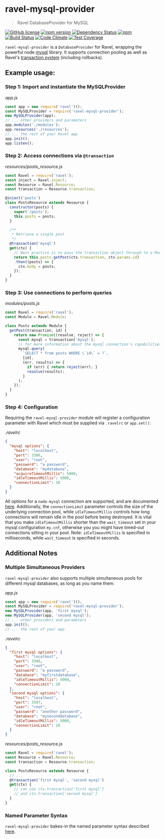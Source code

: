 # ravel-mysql-provider

> Ravel DatabaseProvider for MySQL

[![GitHub license](https://img.shields.io/badge/license-MIT-blue.svg)](https://raw.githubusercontent.com/raveljs/ravel-mysql-provider/master/LICENSE) [![npm version](https://badge.fury.io/js/ravel-mysql-provider.svg)](http://badge.fury.io/js/ravel-mysql-provider) [![Dependency Status](https://david-dm.org/raveljs/ravel-mysql-provider.svg)](https://david-dm.org/raveljs/ravel-mysql-provider) [![npm](https://img.shields.io/npm/dm/ravel.svg?maxAge=2592000)](https://www.npmjs.com/package/ravel) [![Build Status](https://travis-ci.org/raveljs/ravel-mysql-provider.svg?branch=master)](https://travis-ci.org/raveljs/ravel-mysql-provider) [![Code Climate](https://codeclimate.com/github/raveljs/ravel-mysql-provider/badges/gpa.svg)](https://codeclimate.com/github/raveljs/ravel-mysql-provider) [![Test Coverage](https://codeclimate.com/github/raveljs/ravel-mysql-provider/badges/coverage.svg)](https://codeclimate.com/github/raveljs/ravel-mysql-provider/coverage)

`ravel-mysql-provider` is a `DatabaseProvider` for Ravel, wrapping the powerful node [mysql](https://github.com/mysqljs/mysql) library. It supports connection pooling as well as Ravel's [transaction system](http://raveljs.github.io/docs/latest/db/decorators/transaction.js.html) (including rollbacks).

## Example usage:

### Step 1: Import and instantiate the MySQLProvider

*app.js*
```javascript
const app = new require('ravel')();
const MySQLProvider = require('ravel-mysql-provider');
new MySQLProvider(app);
// ... other providers and parameters
app.modules('./modules');
app.resources('./resources');
// ... the rest of your Ravel app
app.init();
app.listen();
```

### Step 2: Access connections via `@transaction`

*resources/posts_resource.js*
```javascript
const Ravel = require('ravel');
const inject = Ravel.inject;
const Resource = Ravel.Resource;
const transaction = Resource.transaction;

@inject('posts')
class PostsResource extends Resource {
  constructor(posts) {
    super('/posts');
    this.posts = posts;
  }

  /**
   * Retrieve a single post
   */
  @transaction('mysql')
  get(ctx) {
    // Best practice is to pass the transaction object through to a Module, where you handle the actual business logic.
    return this.posts.getPost(ctx.transaction, ctx.params.id)
    .then((posts) => {
      ctx.body = posts;
    });
  }
}
```

### Step 3: Use connections to perform queries

*modules/posts.js*
```javascript
const Ravel = require('ravel');
const Module = Ravel.Module;

class Posts extends Module {
  getPost(transaction, id) {
    return new Promise((resolve, reject) => {
      const mysql = transaction['mysql'];
      // for more information about the mysql connection's capabilities, visit the docs: https://github.com/mysqljs/mysql
      mysql.query(
        `SELECT * from posts WHERE \`id\` = ?`,
        [id],
        (err, results) => {
          if (err) { return reject(err); }
          resolve(results);
        }
      );
    });
  }
}
```

### Step 4: Configuration

Requiring the `ravel-mysql-provider` module will register a configuration parameter with Ravel which must be supplied via `.ravelrc` or `app.set()`:

*.ravelrc*
```json
{
  "mysql options": {
    "host": "localhost",
    "port": 3306,
    "user": "root",
    "password": "a password",
    "database": "mydatabase",
    "acquireTimeoutMillis": 5000,
    "idleTimeoutMillis": 5000,
    "connectionLimit": 10
  }
}
```

All options for a `node-mysql` connection are supported, and are documented [here](https://github.com/felixge/node-mysql#establishing-connections). Additionally, the `connectionLimit` parameter controls the size of the underlying connection pool, while `idleTimeoutMillis` controls how long connections will remain idle in the pool before being destroyed. It is vital that you make `idleTimeoutMillis` shorter than the `wait_timeout` set in your mysql configuration `my.cnf`, otherwise you you might have timed-out connections sitting in your pool. Note: `idleTimeoutMillis` is specified in milliseconds, while `wait_timeout` is specified in seconds.

## Additional Notes

### Multiple Simultaneous Providers

`ravel-mysql-provider` also supports multiple simultaneous pools for different mysql databases, as long as you name them:

*app.js*
```javascript
const app = new require('ravel')();
const MySQLProvider = require('ravel-mysql-provider');
new MySQLProvider(app, 'first mysql');
new MySQLProvider(app, 'second mysql');
// ... other providers and parameters
app.init();
// ... the rest of your app
```

*.ravelrc*
```json
{
  "first mysql options": {
    "host": "localhost",
    "port": 3306,
    "user": "root",
    "password": "a password",
    "database": "myfirstdatabase",
    "idleTimeoutMillis": 5000,
    "connectionLimit": 10
  },
  "second mysql options": {
    "host": "localhost",
    "port": 3307,
    "user": "root",
    "password": "another password",
    "database": "myseconddatabase",
    "idleTimeoutMillis": 5000,
    "connectionLimit": 10
  }
}
```

*resources/posts_resource.js*
```javascript
const Ravel = require('ravel');
const Resource = Ravel.Resource;
const transaction = Resource.transaction;

class PostsResource extends Resource {
  // ...
  @transaction('first mysql', 'second mysql')
  get(ctx) {
    // can use ctx.transaction['first mysql']
    // and ctx.transaction['second mysql']
  }
}
```

### Named Parameter Syntax

`ravel-mysql-provider` bakes-in the named parameter syntax described [here](https://github.com/mysqljs/mysql#custom-format).
